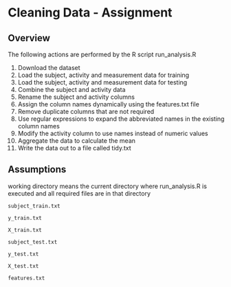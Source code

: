 # Cleaning Data - Assignment

## Overview
The following actions are performed by the R script run_analysis.R

1.  Download the dataset
2.  Load the subject, activity and measurement data for training
3.  Load the subject, activity and measurement data for testing
4.  Combine the subject and activity data
5.  Rename the subject and activity columns
6.  Assign the column names dynamically using the features.txt file
7.  Remove duplicate columns that are not required
8.  Use regular expressions to expand the abbreviated names in the existing column names
9.  Modify the activity column to use names instead of numeric values
10. Aggregate the data to calculate the mean
11. Write the data out to a file called tidy.txt


## Assumptions

working directory means the current directory where run_analysis.R is executed and all required files are in that directory
    
    
    subject_train.txt
    
    y_train.txt
    
    X_train.txt
    
    subject_test.txt
    
    y_test.txt
    
    X_test.txt
    
    features.txt
    
 
